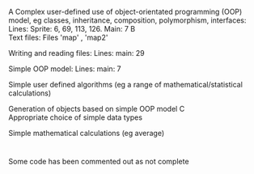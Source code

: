 A
Complex user-defined use of object-orientated programming (OOP) model, eg classes, inheritance, composition, polymorphism, interfaces: 	
Lines: Sprite: 6, 69, 113, 126. Main: 7
B	
Text files: Files 'map' , 'map2'

Writing and reading files:
Lines: main: 29

Simple OOP model:
Lines: main: 7

Simple user defined algorithms (eg a range of mathematical/statistical calculations)

Generation of objects based on simple OOP model
C	
Appropriate choice of simple data types


Simple mathematical calculations (eg average)

#
Some code has been commented out as not complete
